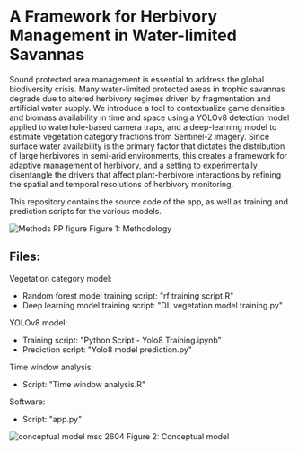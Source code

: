# A Framework for Herbivory Management in Water-limited Savannas
Sound protected area management is essential to address the global biodiversity crisis. Many water-limited protected areas in trophic savannas degrade due to altered herbivory regimes driven by fragmentation and artificial water supply. We introduce a tool to contextualize game densities and biomass availability in time and space using a YOLOv8 detection model applied to waterhole-based camera traps, and a deep-learning model to estimate vegetation category fractions from Sentinel-2 imagery. Since surface water availability is the primary factor that dictates the distribution of large herbivores in semi-arid environments, this creates a framework for adaptive management of herbivory, and a setting to experimentally disentangle the drivers that affect plant-herbivore interactions by refining the spatial and temporal resolutions of herbivory monitoring.

This repository contains the source code of the app, as well as training and prediction scripts for the various models.

![Methods PP figure](https://github.com/Manuel-Weber-ETH/cameratraps/assets/118481837/778b713a-06b3-48d8-b2e8-914b228b108d)
Figure 1: Methodology

## Files:
Vegetation category model:
- Random forest model training script: "rf training script.R"
- Deep learning model training script: "DL vegetation model training.py"

YOLOv8 model:
- Training script: "Python Script - Yolo8 Training.ipynb"
- Prediction script: "Yolo8 model prediction.py"

Time window analysis:
- Script: "Time window analysis.R"

Software:
- Script: "app.py"

![conceptual model msc 2604](https://github.com/Manuel-Weber-ETH/cameratraps/assets/118481837/98a97cdc-4330-45bf-8aec-6de10703476b)
Figure 2: Conceptual model
